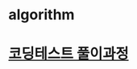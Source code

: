 # algorithm

# [코딩테스트 풀이과정](https://maydec2298.tistory.com/category/%EC%BD%94%EB%94%A9%ED%85%8C%EC%8A%A4%ED%8A%B8)
